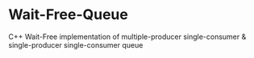 # Wait-Free-Queue
C++ Wait-Free implementation of multiple-producer single-consumer &amp; single-producer single-consumer queue

